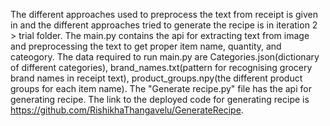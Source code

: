 The different approaches used to preprocess the text from receipt is given in and the different approaches tried to generate the recipe is in iteration 2 > trial folder. 
The main.py contains the api for extracting text from image and preprocessing the text to get proper item name, quantity, and cateogory. The data required to run main.py are Categories.json(dictionary of different categories), brand_names.txt(pattern for recognising grocery brand names in receipt text), product_groups.npy(the different product groups for each item name). 
The "Generate recipe.py" file has the api for generating recipe. 
The link to the deployed code for generating recipe is https://github.com/RishikhaThangavelu/GenerateRecipe.
